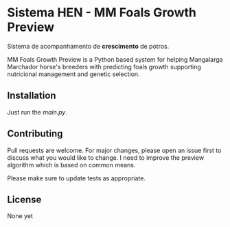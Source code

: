 # Sistema HEN - MM Foals Growth Preview
 Sistema de acompanhamento de **crescimento** de potros.
 
MM Foals Growth Preview is a Python based system for helping Mangalarga Marchador horse's breeders with predicting foals growth supporting nutricional management and genetic selection.

## Installation

Just run the *main.py*.


## Contributing
Pull requests are welcome. For major changes, please open an issue first to discuss what you would like to change. I need to improve the preview algorithm which is based on common means. 

Please make sure to update tests as appropriate.

## License
None yet

